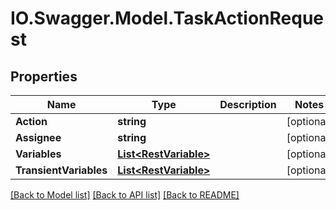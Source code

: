 # IO.Swagger.Model.TaskActionRequest
## Properties

Name | Type | Description | Notes
------------ | ------------- | ------------- | -------------
**Action** | **string** |  | [optional] 
**Assignee** | **string** |  | [optional] 
**Variables** | [**List&lt;RestVariable&gt;**](RestVariable.md) |  | [optional] 
**TransientVariables** | [**List&lt;RestVariable&gt;**](RestVariable.md) |  | [optional] 

[[Back to Model list]](../README.md#documentation-for-models) [[Back to API list]](../README.md#documentation-for-api-endpoints) [[Back to README]](../README.md)

